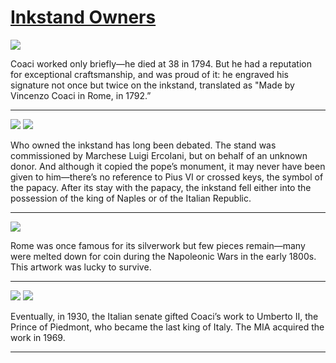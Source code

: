 # [Inkstand Owners](http://artsmia.github.io/griot/#/stories/1481)

![](http://cdn.dx.artsmia.org/thumbs/tn_mia_3000209.jpg)

Coaci worked only briefly—he died at 38 in 1794. But he had a reputation for exceptional craftsmanship, and was proud of it: he engraved his signature not once but twice on the inkstand, translated as "Made by Vincenzo Coaci in Rome, in 1792.”

---

![](http://cdn.dx.artsmia.org/thumbs/tn_mia_3000204.jpg)
![](http://cdn.dx.artsmia.org/thumbs/tn_mia_40078a.jpg)

Who owned the inkstand has long been debated. The stand was commissioned by Marchese Luigi Ercolani, but on behalf of an unknown donor. And although it copied the pope’s monument, it may never have been given to him—there’s no reference to Pius VI or crossed keys, the symbol of the papacy. After its stay with the papacy, the inkstand fell either into the possession of the king of Naples or of the Italian Republic. 

---

![](http://cdn.dx.artsmia.org/thumbs/tn_mia_5005052.jpg)

Rome was once famous for its silverwork but few pieces remain—many were melted down for coin during the Napoleonic Wars in the early 1800s. This artwork was lucky to survive.

---

![](http://cdn.dx.artsmia.org/thumbs/tn_2014_TDX_MIAArtStories_150.jpg)
![](http://cdn.dx.artsmia.org/thumbs/tn_mia_5005067_001.jpg)

Eventually, in 1930, the Italian senate gifted Coaci’s work to Umberto II, the Prince of Piedmont, who became the last king of Italy. The MIA acquired the work in 1969.

---
